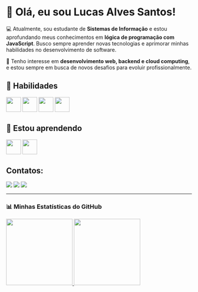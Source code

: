 # 👋 Olá, eu sou Lucas Alves Santos!

💻 Atualmente, sou estudante de **Sistemas de Informação** e estou aprofundando meus conhecimentos em **lógica de programação com JavaScript**. Busco sempre aprender novas tecnologias e aprimorar minhas habilidades no desenvolvimento de software.  

🔎 Tenho interesse em **desenvolvimento web, backend e cloud computing**, e estou sempre em busca de novos desafios para evoluir profissionalmente.  

## 🎯 Habilidades  

<p align="left">
  <img loading="lazy" src="https://cdn.jsdelivr.net/gh/devicons/devicon/icons/microsoftsqlserver/microsoftsqlserver-plain.svg" width="40" height="40"/>
  <img loading="lazy" src="https://cdn.jsdelivr.net/gh/devicons/devicon/icons/html5/html5-original.svg" width="40" height="40"/>
  <img loading="lazy" src="https://cdn.jsdelivr.net/gh/devicons/devicon/icons/css3/css3-original.svg" width="40" height="40"/>
  <img loading="lazy" src="https://cdn.jsdelivr.net/gh/devicons/devicon/icons/git/git-original.svg" width="40" height="40"/>
</p>

## 🚀 Estou aprendendo  
<p align="left">
  <img loading="lazy" src="https://cdn.jsdelivr.net/gh/devicons/devicon/icons/javascript/javascript-original.svg" width="40" height="40"/>
  <img loading="lazy" src="https://cdn.jsdelivr.net/gh/devicons/devicon/icons/amazonwebservices/amazonwebservices-original-wordmark.svg" width="40" height="40"/>
</p>

## Contatos:

<div>
<a href="https://www.instagram.com/lucas.snts10" target="_blank"><img loading="lazy" src="https://img.shields.io/badge/-Instagram-%23E4405F?style=for-the-badge&logo=instagram&logoColor=white" target="_blank"></a>
<a href = "mailto:lucas.alvessantos610@gmail.com"><img loading="lazy" src="https://img.shields.io/badge/Gmail-D14836?style=for-the-badge&logo=gmail&logoColor=white" target="_blank"></a>
<a href="https://www.linkedin.com/in/lucas-alves-santos-b8a11432b" target="_blank"><img loading="lazy" src="https://img.shields.io/badge/-LinkedIn-%230077B5?style=for-the-badge&logo=linkedin&logoColor=white" target="_blank"></a>   
</div>
  
---

### 📊 **Minhas Estatísticas do GitHub**  
<div>
<a href="https://github.com/lucasalvesz01">
<img loading="lazy" height="180em" src="https://github-readme-stats.vercel.app/api/top-langs/?username=lucasalvesz01&layout=compact&langs_count=7&theme=dracula"/>
<img loading="lazy" height="180em" src="https://github-readme-stats.vercel.app/api?username=lucasalvesz01&show_icons=true&theme=dracula&include_all_commits=true&count_private=true"/>
</div>


